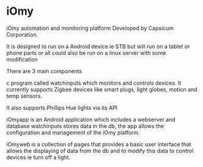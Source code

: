 # iOmy
iOmy  automation and monitoring platform Developed by Capsicum Corporation.

It is designed to run on a Android device ie STB but will run on a tablet or phone parts or all could also be run on a linux server with some modification

There are 3 main components

c program called watchinputs which monitors and controls devices. It currently supports Zigbee devices like smart plugs, light globes, motion and temp sensors.

It also supports Phillips Hue lights via its API

iOmyapp is an Android application which includes a webserver and database watchinputs stores data in the db, the app allows the configuration and management of the iOmy platform.

iOmyweb is a collection of pages that provides a basic user interface that allows the displaying of data from the db and to modify this data to control devices ie turn off a light.
